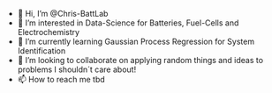 - 👋 Hi, I’m @Chris-BattLab
- 👀 I’m interested in Data-Science for Batteries, Fuel-Cells and Electrochemistry 
- 🌱 I’m currently learning Gaussian Process Regression for System Identification
- 💞️ I’m looking to collaborate on applying random things and ideas to problems I shouldn´t care about!
- 📫 How to reach me tbd

<!---
Chris-BattLab/Chris-BattLab is a ✨ special ✨ repository because its `README.md` (this file) appears on your GitHub profile.
You can click the Preview link to take a look at your changes.
--->
